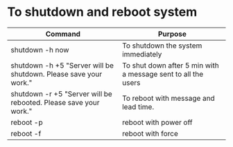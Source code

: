 # To shutdown and reboot system

| Command | Purpose | 
| ------- | ------- |
| shutdown -h now| To shutdown the system immediately| 
| shutdown -h +5 "Server will be shutdown. Please save your work."| To shut down after 5 min with a message sent to all the users| 
|shutdown -r +5 "Server will be rebooted. Please save your work."| To reboot with message and lead time.|
| reboot -p| reboot with power off|
| reboot -f | reboot with force|
